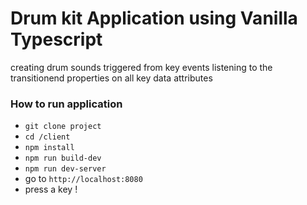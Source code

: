 # Drum kit Application using Vanilla Typescript

creating drum sounds triggered from key events listening to the transitionend properties on all key data attributes

### How to run application

- `git clone project`
- `cd /client`
- `npm install`
- `npm run build-dev`
- `npm run dev-server`
- go to `http://localhost:8080`
- press a key !
